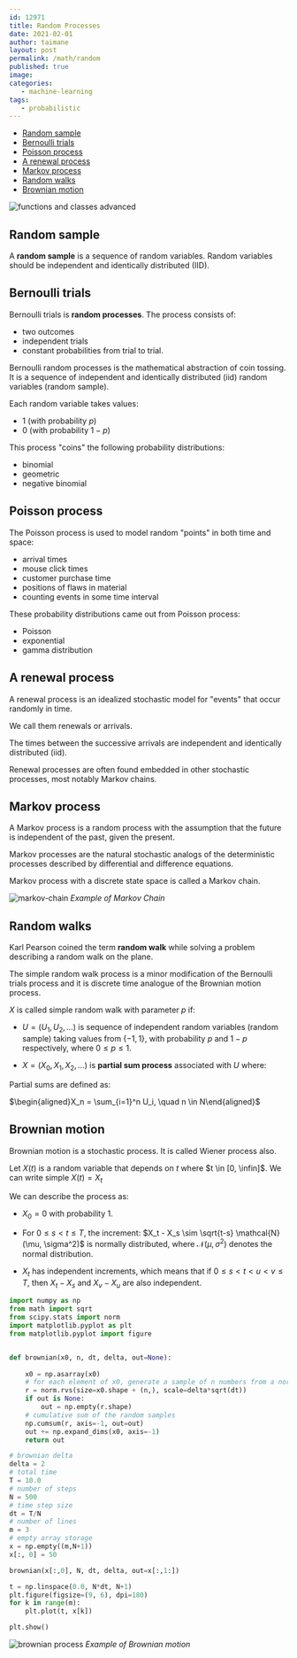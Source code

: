 ```yaml
---
id: 12971
title: Random Processes
date: 2021-02-01
author: taimane
layout: post
permalink: /math/random
published: true
image: 
categories: 
   - machine-learning
tags:
   - probabilistic
---
```

<script type="text/x-mathjax-config">
    MathJax.Hub.Config({
      tex2jax: {
        skipTags: ['script', 'noscript', 'style', 'textarea', 'pre'],
        inlineMath: [['$','$']]
      }
    });
</script>
<script src="https://cdn.mathjax.org/mathjax/latest/MathJax.js?config=TeX-AMS-MML_HTMLorMML" type="text/javascript"></script>

- [Random sample](#random-sample)
- [Bernoulli trials](#bernoulli-trials)
- [Poisson process](#poisson-process)
- [A renewal process](#a-renewal-process)
- [Markov process](#markov-process)
- [Random walks](#random-walks)
- [Brownian motion](#brownian-motion)

![functions and classes advanced](/wp-content/uploads/2021/01/flipping.png)


## Random sample

A **random sample** is a sequence of random variables. Random variables should be independent and identically distributed (IID). 

## Bernoulli trials

Bernoulli trials is **random processes**. The process consists of:
* two outcomes
* independent trials 
* constant probabilities from trial to trial. 

Bernoulli random processes is the mathematical abstraction of coin tossing. It is a sequence of independent and identically distributed (iid) random variables (random sample).

Each random variable takes values:

* 1 (with probability $p$)
* 0 (with probability $1-p$)

This process "coins" the following probability distributions: 

* binomial
* geometric
* negative binomial


## Poisson process 

The Poisson process is used to model random "points" in both time and space:

* arrival times
* mouse click times
* customer purchase time
* positions of flaws in material
* counting events in some time interval

These probability distributions came out from Poisson process:

* Poisson 
* exponential
* gamma distribution


## A renewal process 

A renewal process is an idealized stochastic model for "events" that occur randomly in time.

We call them renewals or arrivals.

The times between the successive arrivals are independent and identically distributed (iid). 

Renewal processes are often found embedded in other stochastic processes, most notably Markov chains.


## Markov process

A Markov process is a random process with the assumption that the future is independent of the past, given the present. 

Markov processes are the natural stochastic analogs of the deterministic processes described by differential and difference equations.

Markov process with a discrete state space is called a Markov chain.


![markov-chain](/wp-content/uploads/2021/02/markov-chain.png)
_Example of Markov Chain_

## Random walks

Karl Pearson coined the term **random walk** while solving a problem describing a random walk on the plane.

The simple random walk process is a minor modification of the Bernoulli trials process and it is discrete time analogue of the Brownian motion process.

${X}$ is called simple random walk with parameter $p$ if:

* ${U} = (U_1, U_2, \ldots)$ is sequence of independent random variables (random sample) taking values from $\{-1, 1\}$, with probability $p$ and $1-p$ respectively, where $0 \le p \le 1$.

* ${X} = (X_0, X_1, X_2, \ldots)$  is **partial sum process** associated with $U$ where:

Partial sums are defined as:


$\begin{aligned}X_n = \sum_{i=1}^n U_i, \quad n \in N\end{aligned}$


## Brownian motion 

Brownian motion is a stochastic process. It is called Wiener process also. 

Let $X(t)$ is a random variable that depends on $t$ where $t \in [0, \infin]$. We can write simple $X(t) = X_t$

We can describe the process as:

* $X_0 = 0$ with probability 1.

* For $0 \leq s < t \leq T$, the increment: $X_t - X_s \sim \sqrt{t-s} \mathcal{N}(\mu, \sigma^2)$ is normally distributed, where $\mathcal{N}(\mu, \sigma^2)$ denotes the normal distribution. 

* $X_t$ has independent increments, which means that if $0 \leq s < t < u < v \leq T$, then $X_t - X_s$ and $X_v - X_u$ are also independent. 


```python
import numpy as np
from math import sqrt
from scipy.stats import norm
import matplotlib.pyplot as plt
from matplotlib.pyplot import figure


def brownian(x0, n, dt, delta, out=None):
 
    x0 = np.asarray(x0)
    # for each element of x0, generate a sample of n numbers from a normal PDF
    r = norm.rvs(size=x0.shape + (n,), scale=delta*sqrt(dt))
    if out is None:
        out = np.empty(r.shape)
    # cumulative sum of the random samples
    np.cumsum(r, axis=-1, out=out)
    out += np.expand_dims(x0, axis=-1)
    return out

# brownian delta
delta = 2
# total time
T = 10.0
# number of steps
N = 500
# time step size
dt = T/N
# number of lines
m = 3
# empty array storage
x = np.empty((m,N+1))
x[:, 0] = 50

brownian(x[:,0], N, dt, delta, out=x[:,1:])

t = np.linspace(0.0, N*dt, N+1)
plt.figure(figsize=(9, 6), dpi=180)
for k in range(m):
    plt.plot(t, x[k])   

plt.show()
```

![brownian process](/wp-content/uploads/2021/02/brownian.png)
_Example of Brownian motion_
